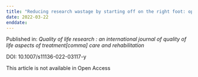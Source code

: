 ```yaml
---
title: "Reducing research wastage by starting off on the right foot: optimally framing the research question."
date: 2022-03-22
enddate:
---
```


Published in: *Quality of life research : an international journal of quality of life aspects of treatment[comma] care and rehabilitation*

DOI: 10.1007/s11136-022-03117-y

This article is not available in Open Access


